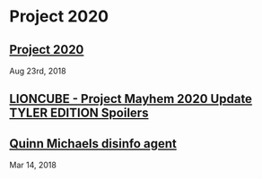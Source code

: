 # Project 2020

## [Project 2020](https://pastebin.com/8TYHXa4d)
Aug 23rd, 2018

## [LIONCUBE - Project Mayhem 2020 Update TYLER EDITION Spoilers](https://pastebin.com/zhej9zWF)

## [Quinn Michaels disinfo agent](https://pastebin.com/V0MfnB6P)
Mar 14, 2018
